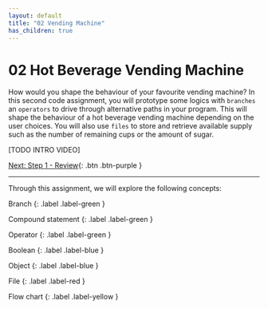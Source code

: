 ```yaml
---
layout: default
title: "02 Vending Machine"
has_children: true
---
```


# 02 Hot Beverage Vending Machine

How would you shape the behaviour of your favourite vending machine? In this second code assignment, you will prototype some logics with `branches` an `operators` to drive through alternative paths in your program. This will shape the behaviour of a hot beverage vending machine depending on the user choices. You will also use `files` to store and retrieve available supply such as the number of remaining cups or the amount of sugar.

[TODO INTRO VIDEO]

[Next: Step 1 - Review]({{site.baseurl}}/assignments/02-vending-machine/step1){: .btn .btn-purple }

---

Through this assignment, we will explore the following concepts:

Branch
{: .label .label-green }

Compound statement
{: .label .label-green }

Operator
{: .label .label-green }

Boolean
{: .label .label-blue }

Object
{: .label .label-blue }

File
{: .label .label-red }

Flow chart
{: .label .label-yellow }